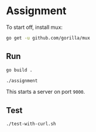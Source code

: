 # Assignment

To start off, install mux:

```bash
go get -u github.com/gorilla/mux
```

## Run

```bash
go build .

./assignment
```

This starts a server on port `9000`.

## Test

```bash
./test-with-curl.sh
```
